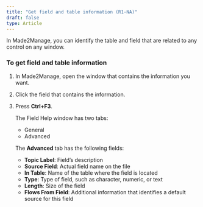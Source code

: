 ```yaml
---
title: "Get field and table information (R1-NA)"
draft: false
type: Article
---
```


In Made2Manage, you can identify the table and field that are related to any control on any window.

### To get field and table information

1. In Made2Manage, open the window that contains the information you want.

2. Click the field that contains the information.

3. Press **Ctrl+F3**.

    The Field Help window has two tabs:

    -   General
    -   Advanced

    The **Advanced** tab has the following fields:

    -   **Topic Label**: Field’s description
    -   **Source Field**: Actual field name on the file
    -   **In Table**: Name of the table where the field is located
    -   **Type**: Type of field, such as character, numeric, or text
    -   **Length**: Size of the field
    -   **Flows From Field**: Additional information that identifies a default source for this field

​